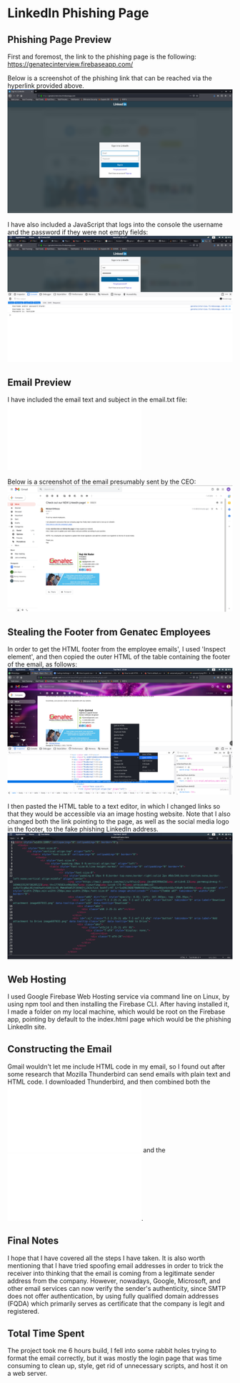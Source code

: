 # LinkedIn Phishing Page

## Phishing Page Preview
First and foremost, the link to the phishing page is the following: https://genatecinterview.firebaseapp.com/

Below is a screenshot of the phishing link that can be reached via the hyperlink provided above.
![Page Screenshot](screenshots/pageScreenshot.png?raw=true)

I have also included a JavaScript that logs into the console the username and the password if they were not empty fields:
![JS Test](screenshots/javascriptTest.png?raw=true)

## Email Preview
I have included the email text and subject in the email.txt file: ![Email text file](email.txt)

Below is a screenshot of the email presumably sent by the CEO:
![Email Screenshot](screenshots/phishingScreenshot.png?raw=true)

## Stealing the Footer from Genatec Employees
In order to get the HTML footer from the employee emails', I used 'Inspect element', and then copied the outer HTML of the table containing the footer of the email, as follows: 
![Copying footer](screenshots/footerCopy.png?raw=true)

I then pasted the HTML table to a text editor, in which I changed links so that they would be accessible via an image hosting website. Note that I also changed both the link pointing to the page, as well as the social media logo in the footer, to the fake phishing LinkedIn address.
![Footer code](screenshots/footerCode.png?raw=true)

## Web Hosting
I used Google Firebase Web Hosting service via command line on Linux, by using npm tool and then installing the Firebase CLI.
After having installed it, I made a folder on my local machine, which would be root on the Firebase app, pointing by default to the index.html page which would be the phishing LinkedIn site.

## Constructing the Email
Gmail wouldn't let me include HTML code in my email, so I found out after some research that Mozilla Thunderbird can send emails with plain text and HTML code. I downloaded Thunderbird, and then combined both the ![email file](email.txt) and the ![email footer file](htmlEmailFooter.html).

## Final Notes
I hope that I have covered all the steps I have taken. It is also worth mentioning that I have tried spoofing email addresses in order to trick the receiver into thinking that the email is coming from a legitimate sender address from the company. However, nowadays, Google, Microsoft, and other email services can now verify the sender's authenticity, since SMTP does not offer authentication, by using fully qualified domain addresses (FQDA) which primarily serves as certificate that the company is legit and registered.

## Total Time Spent
The project took me 6 hours build, I fell into some rabbit holes trying to format the email correctly, but it was mostly the login page that was time consuming to clean up, style, get rid of unnecessary scripts, and host it on a web server.

